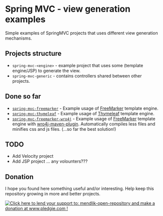 Spring MVC - view generation examples
=====================================

Simple examples of SpringMVC projects that uses different view generation mechanisms.

Projects structure
------------------
- `spring-mvc-<engine>` - example project that uses some <engine> (template engine/JSP) to generate the view.
- `spring-mvc-generic` - contains controllers shared between other projects. 

Done so far
-----------
- [`spring-mvc-freemarker`](/spring-mvc-freemarker) - Example usage of [FreeMarker](http://freemarker.org/) template engine.
- [`spring-mvc-thymeleaf`](/spring-mvc-thymeleaf) - Example usage of [Thymeleaf](http://www.thymeleaf.org/) template engine. 
- [`spring-mvc-freemarker-wro4j`](/spring-mvc-freemarker-wro4j) - Example usage of [FreeMarker](http://freemarker.org/) template engine with [wro4j-maven-plugin](http://code.google.com/p/wro4j/wiki/MavenPlugin). Automatically compiles less files and minifies css and js files. (...so far the best solution!)

TODO
----
- Add Velocity project
- Add JSP project
... any volounters???

Donation
--------

I hope you found here something useful and/or interesting.
Help keep this repository growing in more and better projects. 

<a href='http://www.pledgie.com/campaigns/22261'><img alt='Click here to lend your support to: mendlik-open-repository and make a donation at www.pledgie.com !' src='http://www.pledgie.com/campaigns/22261.png?skin_name=chrome' border='0' /></a>
